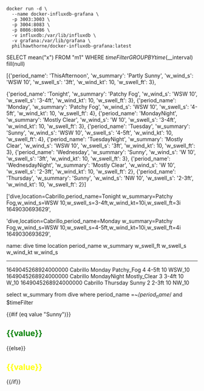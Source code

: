 ```
docker run -d \
  --name docker-influxdb-grafana \
  -p 3003:3003 \
  -p 3004:8083 \
  -p 8086:8086 \
  -v influxdb:/var/lib/influxdb \
  -v grafana:/var/lib/grafana \
  philhawthorne/docker-influxdb-grafana:latest
```

SELECT mean("x") FROM "m1" WHERE $timeFilter GROUP BY time($\_\_interval) fill(null)

[{'period_name': 'ThisAfternoon', 'w_summary': 'Partly Sunny', 'w_wind_s': 'WSW 10', 'w_swell_s': '3ft', 'w_wind_kt': 10, 'w_swell_ft': 3},

{'period_name': 'Tonight', 'w_summary': 'Patchy Fog', 'w_wind_s': 'WSW 10', 'w_swell_s': '3-4ft', 'w_wind_kt': 10, 'w_swell_ft': 3}, {'period_name': 'Monday', 'w_summary': 'Patchy Fog', 'w_wind_s': 'WSW 10', 'w_swell_s': '4-5ft', 'w_wind_kt': 10, 'w_swell_ft': 4}, {'period_name': 'MondayNight', 'w_summary': 'Mostly Clear', 'w_wind_s': 'W 10', 'w_swell_s': '3-4ft', 'w_wind_kt': 10, 'w_swell_ft': 3}, {'period_name': 'Tuesday', 'w_summary': 'Sunny', 'w_wind_s': 'WSW 10', 'w_swell_s': '4-5ft', 'w_wind_kt': 10, 'w_swell_ft': 4}, {'period_name': 'TuesdayNight', 'w_summary': 'Mostly Clear', 'w_wind_s': 'WSW 10', 'w_swell_s': '3ft', 'w_wind_kt': 10, 'w_swell_ft': 3}, {'period_name': 'Wednesday', 'w_summary': 'Sunny', 'w_wind_s': 'W 10', 'w_swell_s': '3ft', 'w_wind_kt': 10, 'w_swell_ft': 3}, {'period_name': 'WednesdayNight', 'w_summary': 'Mostly Clear', 'w_wind_s': 'W 10', 'w_swell_s': '2-3ft', 'w_wind_kt': 10, 'w_swell_ft': 2}, {'period_name': 'Thursday', 'w_summary': 'Sunny', 'w_wind_s': 'NW 10', 'w_swell_s': '2-3ft', 'w_wind_kt': 10, 'w_swell_ft': 2}]

['dive,location=Cabrillo,period_name=Tonight w_summary=Patchy Fog,w_wind_s=WSW 10,w_swell_s=3-4ft,w_wind_kt=10i,w_swell_ft=3i 1649030693629',

'dive,location=Cabrillo,period_name=Monday w_summary=Patchy Fog,w_wind_s=WSW 10,w_swell_s=4-5ft,w_wind_kt=10i,w_swell_ft=4i 1649030693629',

name: dive
time location period_name w_summary w_swell_ft w_swell_s w_wind_kt w_wind_s

---

1649045268924000000 Cabrillo Monday Patchy_Fog 4 4-5ft 10 WSW_10
1649045268924000000 Cabrillo MondayNight Mostly_Clear 3 3-4ft 10 W_10
1649045268924000000 Cabrillo Thursday Sunny 2 2-3ft 10 NW_10

select w_summary from dive where period_name =~/$period_name$/ and $timeFilter

{{#if (eq value "Sunny")}}

## <span style="color:green"> {{value}} </span>

{{else}}

## <span style="color:yellow"> {{value}} </span>

{{/if}}
